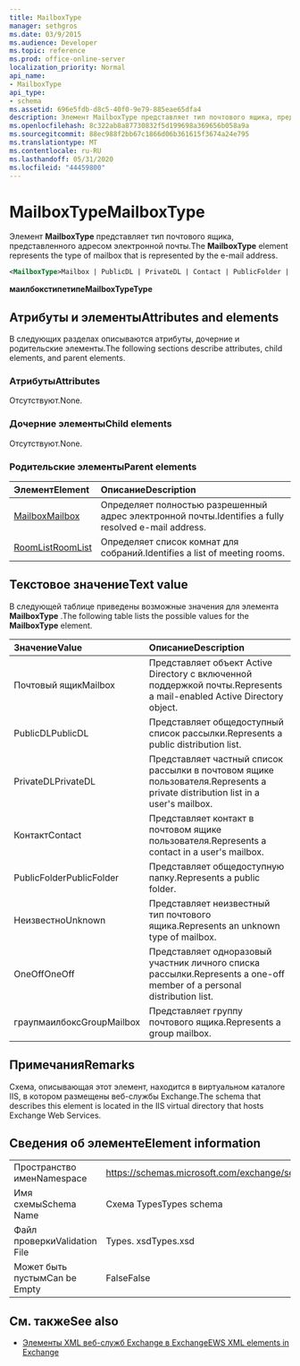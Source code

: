 ```yaml
---
title: MailboxType
manager: sethgros
ms.date: 03/9/2015
ms.audience: Developer
ms.topic: reference
ms.prod: office-online-server
localization_priority: Normal
api_name:
- MailboxType
api_type:
- schema
ms.assetid: 696e5fdb-d8c5-40f0-9e79-885eae65dfa4
description: Элемент MailboxType представляет тип почтового ящика, представленного адресом электронной почты.
ms.openlocfilehash: 8c322ab8a87730832f5d199698a369656b058a9a
ms.sourcegitcommit: 88ec988f2bb67c1866d06b361615f3674a24e795
ms.translationtype: MT
ms.contentlocale: ru-RU
ms.lasthandoff: 05/31/2020
ms.locfileid: "44459800"
---
```

# <a name="mailboxtype"></a><span data-ttu-id="d03ed-103">MailboxType</span><span class="sxs-lookup"><span data-stu-id="d03ed-103">MailboxType</span></span>

<span data-ttu-id="d03ed-104">Элемент **MailboxType** представляет тип почтового ящика, представленного адресом электронной почты.</span><span class="sxs-lookup"><span data-stu-id="d03ed-104">The **MailboxType** element represents the type of mailbox that is represented by the e-mail address.</span></span> 
  
```XML
<MailboxType>Mailbox | PublicDL | PrivateDL | Contact | PublicFolder | Unknown | OneOff | GroupMailbox</MailboxType>
```

<span data-ttu-id="d03ed-105">**маилбокстипетипе**</span><span class="sxs-lookup"><span data-stu-id="d03ed-105">**MailboxTypeType**</span></span>

## <a name="attributes-and-elements"></a><span data-ttu-id="d03ed-106">Атрибуты и элементы</span><span class="sxs-lookup"><span data-stu-id="d03ed-106">Attributes and elements</span></span>

<span data-ttu-id="d03ed-107">В следующих разделах описываются атрибуты, дочерние и родительские элементы.</span><span class="sxs-lookup"><span data-stu-id="d03ed-107">The following sections describe attributes, child elements, and parent elements.</span></span>
  
### <a name="attributes"></a><span data-ttu-id="d03ed-108">Атрибуты</span><span class="sxs-lookup"><span data-stu-id="d03ed-108">Attributes</span></span>

<span data-ttu-id="d03ed-109">Отсутствуют.</span><span class="sxs-lookup"><span data-stu-id="d03ed-109">None.</span></span>
  
### <a name="child-elements"></a><span data-ttu-id="d03ed-110">Дочерние элементы</span><span class="sxs-lookup"><span data-stu-id="d03ed-110">Child elements</span></span>

<span data-ttu-id="d03ed-111">Отсутствуют.</span><span class="sxs-lookup"><span data-stu-id="d03ed-111">None.</span></span>
  
### <a name="parent-elements"></a><span data-ttu-id="d03ed-112">Родительские элементы</span><span class="sxs-lookup"><span data-stu-id="d03ed-112">Parent elements</span></span>

|<span data-ttu-id="d03ed-113">**Элемент**</span><span class="sxs-lookup"><span data-stu-id="d03ed-113">**Element**</span></span>|<span data-ttu-id="d03ed-114">**Описание**</span><span class="sxs-lookup"><span data-stu-id="d03ed-114">**Description**</span></span>|
|:-----|:-----|
|[<span data-ttu-id="d03ed-115">Mailbox</span><span class="sxs-lookup"><span data-stu-id="d03ed-115">Mailbox</span></span>](mailbox.md) <br/> |<span data-ttu-id="d03ed-116">Определяет полностью разрешенный адрес электронной почты.</span><span class="sxs-lookup"><span data-stu-id="d03ed-116">Identifies a fully resolved e-mail address.</span></span>  <br/> |
|[<span data-ttu-id="d03ed-117">RoomList</span><span class="sxs-lookup"><span data-stu-id="d03ed-117">RoomList</span></span>](roomlist.md) <br/> |<span data-ttu-id="d03ed-118">Определяет список комнат для собраний.</span><span class="sxs-lookup"><span data-stu-id="d03ed-118">Identifies a list of meeting rooms.</span></span>  <br/> |
   
## <a name="text-value"></a><span data-ttu-id="d03ed-119">Текстовое значение</span><span class="sxs-lookup"><span data-stu-id="d03ed-119">Text value</span></span>

<span data-ttu-id="d03ed-120">В следующей таблице приведены возможные значения для элемента **MailboxType** .</span><span class="sxs-lookup"><span data-stu-id="d03ed-120">The following table lists the possible values for the **MailboxType** element.</span></span> 
  
|<span data-ttu-id="d03ed-121">**Значение**</span><span class="sxs-lookup"><span data-stu-id="d03ed-121">**Value**</span></span>|<span data-ttu-id="d03ed-122">**Описание**</span><span class="sxs-lookup"><span data-stu-id="d03ed-122">**Description**</span></span>|
|:-----|:-----|
|<span data-ttu-id="d03ed-123">Почтовый ящик</span><span class="sxs-lookup"><span data-stu-id="d03ed-123">Mailbox</span></span>  <br/> |<span data-ttu-id="d03ed-124">Представляет объект Active Directory с включенной поддержкой почты.</span><span class="sxs-lookup"><span data-stu-id="d03ed-124">Represents a mail-enabled Active Directory object.</span></span>  <br/> |
|<span data-ttu-id="d03ed-125">PublicDL</span><span class="sxs-lookup"><span data-stu-id="d03ed-125">PublicDL</span></span>  <br/> |<span data-ttu-id="d03ed-126">Представляет общедоступный список рассылки.</span><span class="sxs-lookup"><span data-stu-id="d03ed-126">Represents a public distribution list.</span></span>  <br/> |
|<span data-ttu-id="d03ed-127">PrivateDL</span><span class="sxs-lookup"><span data-stu-id="d03ed-127">PrivateDL</span></span>  <br/> |<span data-ttu-id="d03ed-128">Представляет частный список рассылки в почтовом ящике пользователя.</span><span class="sxs-lookup"><span data-stu-id="d03ed-128">Represents a private distribution list in a user's mailbox.</span></span>  <br/> |
|<span data-ttu-id="d03ed-129">Контакт</span><span class="sxs-lookup"><span data-stu-id="d03ed-129">Contact</span></span>  <br/> |<span data-ttu-id="d03ed-130">Представляет контакт в почтовом ящике пользователя.</span><span class="sxs-lookup"><span data-stu-id="d03ed-130">Represents a contact in a user's mailbox.</span></span>  <br/> |
|<span data-ttu-id="d03ed-131">PublicFolder</span><span class="sxs-lookup"><span data-stu-id="d03ed-131">PublicFolder</span></span>  <br/> |<span data-ttu-id="d03ed-132">Представляет общедоступную папку.</span><span class="sxs-lookup"><span data-stu-id="d03ed-132">Represents a public folder.</span></span>  <br/> |
|<span data-ttu-id="d03ed-133">Неизвестно</span><span class="sxs-lookup"><span data-stu-id="d03ed-133">Unknown</span></span>  <br/> |<span data-ttu-id="d03ed-134">Представляет неизвестный тип почтового ящика.</span><span class="sxs-lookup"><span data-stu-id="d03ed-134">Represents an unknown type of mailbox.</span></span>  <br/> |
|<span data-ttu-id="d03ed-135">OneOff</span><span class="sxs-lookup"><span data-stu-id="d03ed-135">OneOff</span></span>  <br/> |<span data-ttu-id="d03ed-136">Представляет одноразовый участник личного списка рассылки.</span><span class="sxs-lookup"><span data-stu-id="d03ed-136">Represents a one-off member of a personal distribution list.</span></span>  <br/> |
|<span data-ttu-id="d03ed-137">граупмаилбокс</span><span class="sxs-lookup"><span data-stu-id="d03ed-137">GroupMailbox</span></span>  <br/> |<span data-ttu-id="d03ed-138">Представляет группу почтового ящика.</span><span class="sxs-lookup"><span data-stu-id="d03ed-138">Represents a group mailbox.</span></span>  <br/> |
   
## <a name="remarks"></a><span data-ttu-id="d03ed-139">Примечания</span><span class="sxs-lookup"><span data-stu-id="d03ed-139">Remarks</span></span>

<span data-ttu-id="d03ed-140">Схема, описывающая этот элемент, находится в виртуальном каталоге IIS, в котором размещены веб-службы Exchange.</span><span class="sxs-lookup"><span data-stu-id="d03ed-140">The schema that describes this element is located in the IIS virtual directory that hosts Exchange Web Services.</span></span>
  
## <a name="element-information"></a><span data-ttu-id="d03ed-141">Сведения об элементе</span><span class="sxs-lookup"><span data-stu-id="d03ed-141">Element information</span></span>

|||
|:-----|:-----|
|<span data-ttu-id="d03ed-142">Пространство имен</span><span class="sxs-lookup"><span data-stu-id="d03ed-142">Namespace</span></span>  <br/> |https://schemas.microsoft.com/exchange/services/2006/types  <br/> |
|<span data-ttu-id="d03ed-143">Имя схемы</span><span class="sxs-lookup"><span data-stu-id="d03ed-143">Schema Name</span></span>  <br/> |<span data-ttu-id="d03ed-144">Схема Types</span><span class="sxs-lookup"><span data-stu-id="d03ed-144">Types schema</span></span>  <br/> |
|<span data-ttu-id="d03ed-145">Файл проверки</span><span class="sxs-lookup"><span data-stu-id="d03ed-145">Validation File</span></span>  <br/> |<span data-ttu-id="d03ed-146">Types. xsd</span><span class="sxs-lookup"><span data-stu-id="d03ed-146">Types.xsd</span></span>  <br/> |
|<span data-ttu-id="d03ed-147">Может быть пустым</span><span class="sxs-lookup"><span data-stu-id="d03ed-147">Can be Empty</span></span>  <br/> |<span data-ttu-id="d03ed-148">False</span><span class="sxs-lookup"><span data-stu-id="d03ed-148">False</span></span>  <br/> |
   
## <a name="see-also"></a><span data-ttu-id="d03ed-149">См. также</span><span class="sxs-lookup"><span data-stu-id="d03ed-149">See also</span></span>

- [<span data-ttu-id="d03ed-150">Элементы XML веб-служб Exchange в Exchange</span><span class="sxs-lookup"><span data-stu-id="d03ed-150">EWS XML elements in Exchange</span></span>](ews-xml-elements-in-exchange.md)

